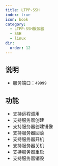 ```yaml
---
title: LTPP-SSH
index: true
icon: book
category:
  - LTPP-SSH服务器
  - SSH
  - linux
dir:
  order: 12
---
```


<Share colorful />
<Catalog />

## 说明

- 服务端口：`49999`

## 功能

- 支持远程调用
- 支持服务器创建
- 支持服务器创建镜像
- 支持服务器回滚
- 支持服务器开机
- 支持服务器关机
- 支持服务器重启
- 支持服务器销毁
